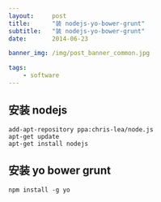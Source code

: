 ```yaml
---
layout:     post
title:      "装 nodejs-yo-bower-grunt"
subtitle:   "装 nodejs-yo-bower-grunt"
date:       2014-06-23

banner_img: /img/post_banner_common.jpg

tags:
    - software
---
```


安装 nodejs
---
    add-apt-repository ppa:chris-lea/node.js
    apt-get update
    apt-get install nodejs

安装 yo bower grunt
---
    npm install -g yo

